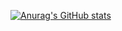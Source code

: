 [![Anurag's GitHub stats](https://github-readme-stats.vercel.app/api?username=cudawarped)](https://github.com/anuraghazra/github-readme-stats)
